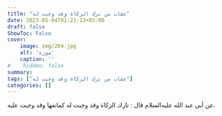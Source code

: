 ```yaml
---
title: "عقاب من ترك الزكاة وقد وجبت له"
date: 2023-05-04T01:21:13+03:00
draft: false
ShowToc: False
cover:
    image: img/204.jpg
    alt: 'صورة'
    caption: ''
#    hidden: false
summary: 
tags: ["عقاب من ترك الزكاة وقد وجبت له"]
categories: []
---
```

عن أبي عبد الله عليه‌السلام قال : تارك الزكاة وقد وجبت له كمانعها وقد
وجبت عليه.

